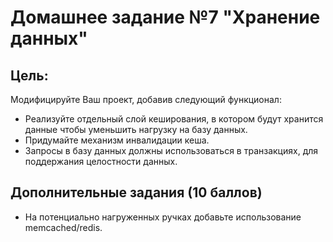 # Домашнее задание №7 "Хранение данных"


## Цель:

Модифицируйте Ваш проект, добавив следующий функционал:
- Реализуйте отдельный слой кеширования, в котором будут хранится данные чтобы уменьшить нагрузку на базу данных.
- Придумайте механизм инвалидации кеша.
- Запросы в базу данных должны использоваться в транзакциях, для поддержания целостности данных.

## Дополнительные задания (10 баллов)

- На потенциально нагруженных ручках добавьте использование memcached/redis.